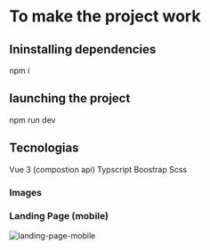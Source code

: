 # To make the project work

## Ininstalling dependencies
npm i 

## launching the project
npm run dev

## Tecnologias 
Vue 3 (compostion api)
Typscript
Boostrap
Scss

### Images

### Landing Page (mobile)
![landing-page-mobile](https://github.com/AndreNascimento1998/super-school-front-Studies/assets/110037158/1d7498ea-89e0-4075-bad1-845ca49326e8)
